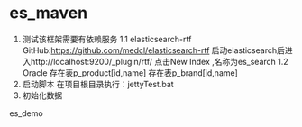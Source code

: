 es_maven
========
1.	测试该框架需要有依赖服务
	1.1 elasticsearch-rtf
		GitHub:https://github.com/medcl/elasticsearch-rtf
		启动elasticsearch后进入http://localhost:9200/_plugin/rtf/ 
		点击New Index ,名称为es_search
	1.2 Oracle
	存在表p_product[id,name]
	存在表p_brand[id,name]
2.	启动脚本
	在项目根目录执行：jettyTest.bat
3.	初始化数据

es_demo